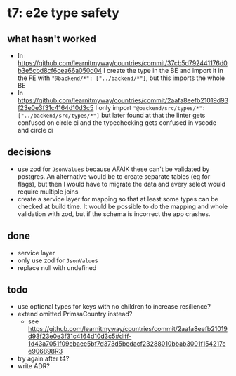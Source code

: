 # t7: e2e type safety

## what hasn't worked

- In https://github.com/learnitmyway/countries/commit/37cb5d792441176d0b3e5cbd8cf6cea66a050d04 I create the type in the BE and import it in the FE with `"@backend/*": ["../backend/*"]`, but this imports the whole BE
- In https://github.com/learnitmyway/countries/commit/2aafa8eefb21019d93f23e0e3f31c4164d10d3c5 I only import `"@backend/src/types/*": ["../backend/src/types/*"]` but later found at that the linter gets confused on circle ci and the typechecking gets confused in vscode and circle ci

## decisions

- use zod for `JsonValue`s because AFAIK these can't be validated by postgres. An alternative would be to create separate tables (eg for flags), but then I would have to migrate the data and every select would require multiple joins
- create a service layer for mapping so that at least some types can be checked at build time. It would be possible to do the mapping and whole validation with zod, but if the schema is incorrect the app crashes.

## done

- service layer
- only use zod for `JsonValue`s
- replace null with undefined

## todo

- use optional types for keys with no children to increase resilience?
- extend omitted PrimsaCountry instead?
  - see https://github.com/learnitmyway/countries/commit/2aafa8eefb21019d93f23e0e3f31c4164d10d3c5#diff-1d43a7051f09ebaee5bf7d373d5bedacf23288010bbab3001f154217ce906898R3
- try again after t4?
- write ADR?